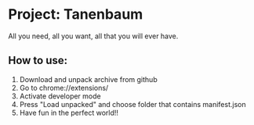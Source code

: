 # Project: Tanenbaum
All you need, all you want, all that you will ever have.

## How to use:
1. Download and unpack archive from github
2. Go to chrome://extensions/
3. Activate developer mode
4. Press "Load unpacked" and choose folder that contains manifest.json
5. Have fun in the perfect world!!
